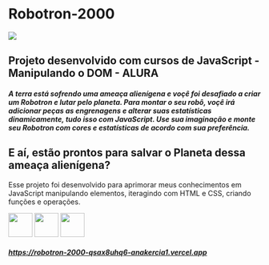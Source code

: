 # Robotron-2000
<img src="https://github.com/AnaKercia1/Robotron-2000/assets/123599474/df186d01-5e29-4e18-a989-583e06d2a4e8">

## Projeto desenvolvido com cursos de JavaScript - Manipulando o DOM - ALURA

##### A terra está sofrendo uma ameaça alienígena e voçê foi desafiado a criar um Robotron e lutar pelo planeta. Para montar o seu robô, voçê irá adicionar peças as engrenagens e alterar suas estatísticas dinamicamente, tudo isso com JavaScript. Use sua imaginação e monte seu Robotron com cores e estatísticas de acordo com sua preferência. 

## E aí, estão prontos para salvar o **Planeta** dessa ameaça alienígena?

Esse projeto foi desenvolvido para aprimorar meus conhecimentos em JavaScript manipulando elementos, iteragindo com HTML e CSS, criando funções e operações.

<img src="https://github.com/AnaKercia1/Robotron-2000/assets/123599474/2be7c164-5594-487f-8fa9-5d7be019a50f" width="48">
<img src="https://github.com/AnaKercia1/Robotron-2000/assets/123599474/3e618180-932f-4181-8c9b-b68d0c1d3475" width="48">
<img src="https://github.com/AnaKercia1/Robotron-2000/assets/123599474/0fd3075c-7a2b-460b-af21-3c93b0de296b" width="48">

##### <link>https://robotron-2000-qsax8uhq6-anakercia1.vercel.app</link>
